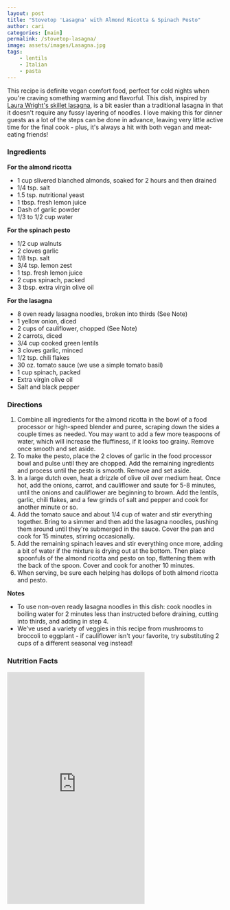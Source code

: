 ```yaml
---
layout: post
title: "Stovetop 'Lasagna' with Almond Ricotta & Spinach Pesto"
author: cari
categories: [main]
permalink: /stovetop-lasagna/
image: assets/images/Lasagna.jpg
tags:
    - lentils
    - Italian
    - pasta
---
```


This recipe is definite vegan comfort food, perfect for cold nights when you're craving something warming and flavorful. This dish, inspired by [Laura Wright's skillet lasagna](https://thefirstmess.com/2017/05/10/vegan-skillet-lasagna-recipe/), is a bit easier than a traditional lasagna in that it doesn't require any fussy layering of noodles. I love making this for dinner guests as a lot of the steps can be done in advance, leaving very little active time for the final cook - plus, it's always a hit with both vegan and meat-eating friends!

<h3> Ingredients </h3>

**For the almond ricotta**
- 1 cup slivered blanched almonds, soaked for 2 hours and then drained
- 1/4 tsp. salt
- 1.5 tsp. nutritional yeast
- 1 tbsp. fresh lemon juice
- Dash of garlic powder
- 1/3 to 1/2 cup water

**For the spinach pesto**
- 1/2 cup walnuts
- 2 cloves garlic
- 1/8 tsp. salt
- 3/4 tsp. lemon zest
- 1 tsp. fresh lemon juice
- 2 cups spinach, packed
- 3 tbsp. extra virgin olive oil

**For the lasagna**
- 8 oven ready lasagna noodles, broken into thirds (See Note)
- 1 yellow onion, diced
- 2 cups of cauliflower, chopped (See Note)
- 2 carrots, diced
- 3/4 cup cooked green lentils
- 3 cloves garlic, minced
- 1/2 tsp. chili flakes
- 30 oz. tomato sauce (we use a simple tomato basil)
- 1 cup spinach, packed
- Extra virgin olive oil
- Salt and black pepper

<h3> Directions </h3>

1. Combine all ingredients for the almond ricotta in the bowl of a food processor or high-speed blender and puree, scraping down the sides a couple times as needed. You may want to add a few more teaspoons of water, which will increase the fluffiness, if it looks too grainy. Remove once smooth and set aside.
2. To make the pesto, place the 2 cloves of garlic in the food processor bowl and pulse until they are chopped. Add the remaining ingredients and process until the pesto is smooth. Remove and set aside.
3. In a large dutch oven, heat a drizzle of olive oil over medium heat. Once hot, add the onions, carrot, and cauliflower and saute for 5-8 minutes, until the onions and cauliflower are beginning to brown. Add the lentils, garlic, chili flakes, and a few grinds of salt and pepper and cook for another minute or so.
4. Add the tomato sauce and about 1/4 cup of water and stir everything together. Bring to a simmer and then add the lasagna noodles, pushing them around until they're submerged in the sauce. Cover the pan and cook for 15 minutes, stirring occasionally.
5. Add the remaining spinach leaves and stir everything once more, adding a bit of water if the mixture is drying out at the bottom. Then place spoonfuls of the almond ricotta and pesto on top, flattening them with the back of the spoon. Cover and cook for another 10 minutes.
6. When serving, be sure each helping has dollops of both almond ricotta and pesto.

**Notes**
- To use non-oven ready lasagna noodles in this dish: cook noodles in boiling water for 2 minutes less than instructed before draining, cutting into thirds, and adding in step 4.
- We've used a variety of veggies in this recipe from mushrooms to broccoli to eggplant - if cauliflower isn't your favorite, try substituting 2 cups of a different seasonal veg instead!
 
<h3> Nutrition Facts </h3>

<iframe title="CRONOMETER.com" width="320" height="540" src="https://cronometer.com/facts.html?food=31143592&measure=85999807&labelType=AMERICAN_2016" frameborder="0"></iframe>
